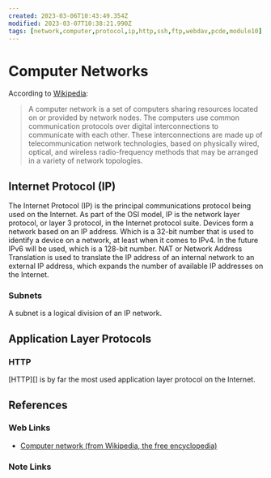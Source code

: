 ```yaml
---
created: 2023-03-06T10:43:49.354Z
modified: 2023-03-07T10:38:21.990Z
tags: [network,computer,protocol,ip,http,ssh,ftp,webdav,pcde,module10]
---
```

# Computer Networks

According to [Wikipedia][computer-nets-wiki]:

>A computer network is a set of computers sharing resources located on or
>provided by network nodes.
>The computers use common communication protocols over
>digital interconnections to communicate with each other.
>These interconnections are made up of telecommunication network technologies,
>based on physically wired, optical, and wireless radio-frequency methods that
>may be arranged in a variety of network topologies.

## Internet Protocol (IP)

The Internet Protocol (IP) is the principal communications protocol being used on
the Internet.
As part of the OSI model, IP is the network layer protocol,
or layer 3 protocol, in the Internet protocol suite.
Devices form a network based on an IP address.
Which is a 32-bit number that is used to identify a device on a network,
at least when it comes to IPv4.
In the future IPv6 will be used, which is a 128-bit number.
NAT or Network Address Translation is used to translate the IP address of an
internal network to an external IP address, which expands the number of
available IP addresses on the Internet.

### Subnets

A subnet is a logical division of an IP network.

## Application Layer Protocols

### HTTP

[HTTP][] is by far the most used application layer protocol on the Internet.

## References

### Web Links

* [Computer network (from Wikipedia, the free encyclopedia)][computer-nets-wiki]

<!-- Hidden References -->
[computer-nets-wiki]: https://en.wikipedia.org/wiki/Computer_network "Computer network (from Wikipedia, the free encyclopedia)"

### Note Links

<!-- Hidden References -->

